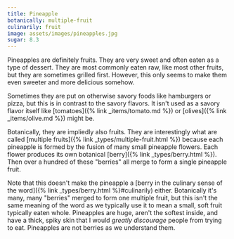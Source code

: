 ```yaml
---
title: Pineapple
botanically: multiple-fruit
culinarily: fruit
image: assets/images/pineapples.jpg
sugar: 8.3
---
```

Pineapples are definitely fruits. They are very sweet and often eaten as a type of dessert. They are most commonly eaten raw, like most other fruits, but they are sometimes grilled first. However, this only seems to make them even sweeter and more delicious somehow.

Sometimes they are put on otherwise savory foods like hamburgers or pizza, but this is in contrast to the savory flavors. It isn't used as a savory flavor itself like [tomatoes]({% link _items/tomato.md %}) or [olives]({% link _items/olive.md %}) might be.

Botanically, they are impliedly also fruits. They are interestingly what are called [multiple fruits]({% link _types/multiple-fruit.html %}) because each pineapple is formed by the fusion of many small pineapple flowers. Each flower produces its own botanical [berry]({% link _types/berry.html %}). Then over a hundred of these "berries" all merge to form a single pineapple fruit.

Note that this doesn't make the pineapple a [berry in the culinary sense of the word]({% link _types/berry.html %}#culinarily) either. Botanically it's many, many "berries" merged to form one multiple fruit, but this isn't the same meaning of the word as we typically use it to mean a small, soft fruit typically eaten whole. Pineapples are huge, aren't the softest inside, and have a thick, spiky skin that I would *greatly discourage* people from trying to eat. Pineapples are not berries as we understand them.